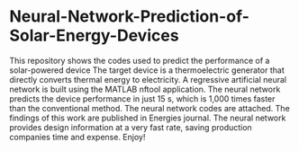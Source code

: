 # Neural-Network-Prediction-of-Solar-Energy-Devices
This repository shows the codes used to predict the performance of a solar-powered device 
The target device is a thermoelectric generator that directly converts thermal energy to electricity.
A regressive artificial neural network is built using the MATLAB nftool application.
The neural network predicts the device performance in just 15 s, which is 1,000 times faster than the conventional method.
The neural network codes are attached. 
The findings of this work are published in Energies journal.
The neural network provides design information at a very fast rate, saving production companies time and expense. 
Enjoy!

